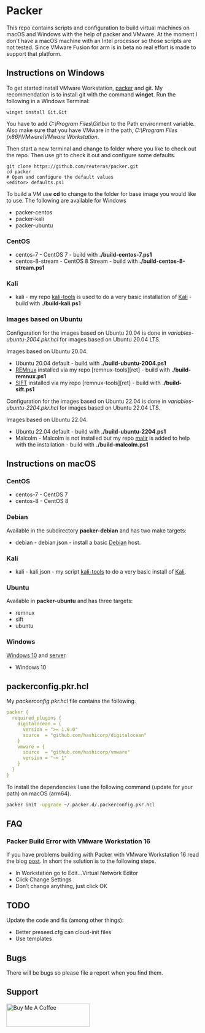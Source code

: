 # Packer

This repo contains scripts and configuration to build virtual machines on macOS and Windows with the help of packer and VMware. At the moment I don't have a macOS machine with an Intel processor so those scripts are not tested. Since VMware Fusion for arm is in beta no real effort is made to support that platform.

## Instructions on Windows

To get started install VMware Workstation, [packer][pai] and git. My recommendation is to install git with the command **winget**. Run the following in a Windows Terminal:

    winget install Git.Git

You have to add *C:\Program Files\Git\bin* to the Path environment variable. Also make sure that you have VMware in the path, *C:\Program Files (x86)\VMware\VMware Workstation*.

Then start a new terminal and change to folder where you like to check out the repo. Then use git to check it out and configure some defaults.

    git clone https://github.com/reuteras/packer.git
    cd packer
    # Open and configure the default values
    <editor> defaults.ps1

To build a VM use **cd** to change to the folder for base image you would like to use. The following are available for Windows

- packer-centos
- packer-kali
- packer-ubuntu

### CentOS

- centos-7 - CentOS 7 - build with **./build-centos-7.ps1**
- centos-8-stream - CentOS 8 Stream - build with **./build-centos-8-stream.ps1**

### Kali

- kali - my repo [kali-tools][kat] is used to do a very basic installation of [Kali][kal] - build with **./build-kali.ps1**

### Images based on Ubuntu

Configuration for the images based on Ubuntu 20.04 is done in *variables-ubuntu-2004.pkr.hcl* for images based on Ubuntu 20.04 LTS.

Images based on Ubuntu 20.04.

- Ubuntu 20.04 default - build with **./build-ubuntu-2004.ps1**
- [REMnux][rem] installed via my repo [remnux-tools][ret] - build with **./build-remnux.ps1**
- [SIFT][sif] installed via my repo [remnux-tools][ret] - build with **./build-sift.ps1**

Configuration for the images based on Ubuntu 22.04 is done in *variables-ubuntu-2204.pkr.hcl* for images based on Ubuntu 22.04 LTS.

Images based on Ubuntu 22.04.

- Ubuntu 22.04 default - build with **./build-ubuntu-2204.ps1**
- Malcolm - Malcolm is not installed but my repo [malir][mal] is added to help with the installation - build with **./build-malcolm.ps1**

## Instructions on macOS

### CentOS

- centos-7 - CentOS 7
- centos-8 - CentOS 8

### Debian

Available in the subdirectory **packer-debian** and has two make targets:

- debian - debian.json - install a basic [Debian][deb] host.

### Kali

- kali - kali.json - my script [kali-tools][kat] to do a very basic install of [Kali][kal].

### Ubuntu

Available in **packer-ubuntu** and has three targets:

- remnux
- sift
- ubuntu

### Windows

[Windows 10][w10] and [server][wse].

- Windows 10

## packerconfig.pkr.hcl

My *packerconfig.pkr.hcl* file contains the following.

```yaml
packer {
  required_plugins {
    digitalocean = {
      version = ">= 1.0.0"
      source  = "github.com/hashicorp/digitalocean"
    }
    vmware = {
      source  = "github.com/hashicorp/vmware"
      version = "~> 1"
    }
  }
}
```

To install the dependencies I use the following command (update for your path) on macOS (arm64).

```bash
packer init -upgrade ~/.packer.d/.packerconfig.pkr.hcl
```

## FAQ

### Packer Build Error with VMware Workstation 16

If you have problems building with Packer with VMware Workstation 16 read the blog [post][pbe]. In short the solution is to the following steps.

- In Workstation go to Edit...Virtual Network Editor
- Click Change Settings
- Don’t change anything, just click OK

## TODO

Update the code and fix (among other things):

- Better preseed.cfg can cloud-init files
- Use templates

## Bugs

There will be bugs so please file a report when you find them.

## Support

<a href="https://www.buymeacoffee.com/reuteras" target="_blank"><img src="https://cdn.buymeacoffee.com/buttons/v2/default-yellow.png" alt="Buy Me A Coffee" style="height: 60px !important;width: 217px !important;" ></a>


  [deb]: https://debian.org
  [kal]: https://www.kali.org
  [kat]: https://github.com/reuteras/kali-tools
  [mal]: https://github.com/reuteras/malir
  [pai]: https://www.packer.io/downloads
  [pbe]: https://www.vgemba.net/vmware/Packer-Workstation-Error
  [rem]: https://remnux.org
  [sif]: https://digital-forensics.sans.org/community/downloads/
  [w10]: https://www.microsoft.com/en-us/windows
  [wse]: https://www.microsoft.com/en-us/cloud-platform/windows-server
